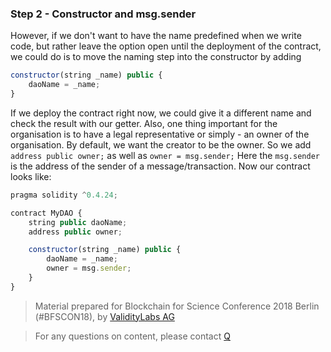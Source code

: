 ### Step 2 - Constructor and msg.sender

However, if we don't want to have the name predefined when we write code, but rather leave the option open until the deployment of the contract, we could do is to move the naming step into the constructor by adding

```javascript
constructor(string _name) public {
    daoName = _name;
}
```

If we deploy the contract right now, we could give it a different name and check the result with our getter.
Also, one thing important for the organisation is to have a legal representative or simply - an owner of the organisation. By default, we want the creator to be the owner. So we add `address public owner;` as well as `owner = msg.sender;` Here the `msg.sender` is the address of the sender of a message/transaction.
Now our contract looks like:

```javascript
pragma solidity ^0.4.24;

contract MyDAO {
    string public daoName;
    address public owner;

    constructor(string _name) public {
        daoName = _name;
        owner = msg.sender;
    }
}
```

> Material prepared for Blockchain for Science Conference 2018 Berlin (#BFSCON18), by [ValidityLabs AG](https://validitylabs.org/)

> For any questions on content, please contact [Q](mailto:qianchen.yu@validitylabs.org)
